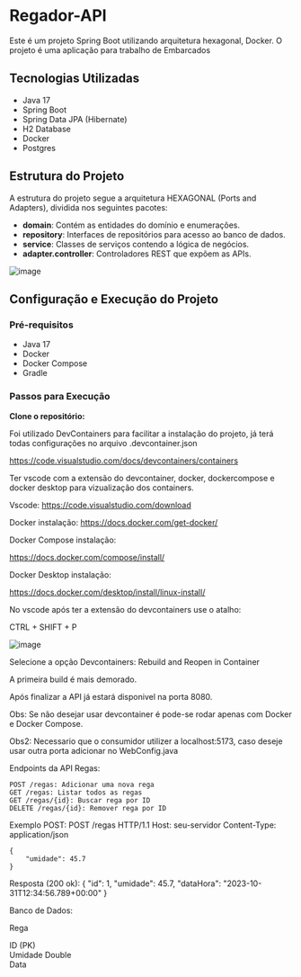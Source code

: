 # Regador-API

Este é um projeto Spring Boot utilizando arquitetura hexagonal, Docker. O projeto é uma aplicação para trabalho de Embarcados

## Tecnologias Utilizadas

- Java 17
- Spring Boot
- Spring Data JPA (Hibernate)
- H2 Database
- Docker
- Postgres

## Estrutura do Projeto

A estrutura do projeto segue a arquitetura HEXAGONAL (Ports and Adapters), dividida nos seguintes pacotes:

- **domain**: Contém as entidades do domínio e enumerações.
- **repository**: Interfaces de repositórios para acesso ao banco de dados.
- **service**: Classes de serviços contendo a lógica de negócios.
- **adapter.controller**: Controladores REST que expõem as APIs.

![image](https://github.com/HuanShan150/microject/assets/30788893/6009a327-6bf1-4bc2-9e58-9157cb43e76b)


## Configuração e Execução do Projeto

### Pré-requisitos

- Java 17
- Docker
- Docker Compose
- Gradle

### Passos para Execução
   **Clone o repositório:**

  Foi utilizado DevContainers para facilitar a instalação do projeto, já terá todas configurações no arquivo .devcontainer.json

  https://code.visualstudio.com/docs/devcontainers/containers

  Ter vscode com a extensão do devcontainer, docker, dockercompose e docker desktop para vizualização dos containers.

  Vscode: 
  https://code.visualstudio.com/download
  
  Docker instalação:
  https://docs.docker.com/get-docker/

  Docker Compose instalação: 

  https://docs.docker.com/compose/install/

  Docker Desktop instalação: 

  https://docs.docker.com/desktop/install/linux-install/

  No vscode após ter a extensão do devcontainers use o atalho:

  CTRL + SHIFT + P

  ![image](https://github.com/HuanShan150/microject/assets/30788893/960af88c-c313-4938-be31-11377e702626)

  
  Selecione a opção Devcontainers: Rebuild and Reopen in Container 

  A primeira build é mais demorado. 

  Após finalizar a API já estará disponivel na porta 8080.

  Obs: Se não desejar usar devcontainer é pode-se rodar apenas com Docker e Docker Compose.

  Obs2: Necessario que o consumidor utilizer a localhost:5173, caso deseje usar outra porta adicionar no WebConfig.java

  Endpoints da API
  Regas:
  
    POST /regas: Adicionar uma nova rega
    GET /regas: Listar todos as regas
    GET /regas/{id}: Buscar rega por ID
    DELETE /regas/{id}: Remover rega por ID
  
  Exemplo POST:
    POST /regas HTTP/1.1
    Host: seu-servidor
    Content-Type: application/json
    
    {
        "umidade": 45.7
    }
  Resposta (200 ok): 
    {
    "id": 1,
    "umidade": 45.7,
    "dataHora": "2023-10-31T12:34:56.789+00:00"
    }



Banco de Dados: 

  Rega

ID (PK)          
Umidade Double             
Data            


